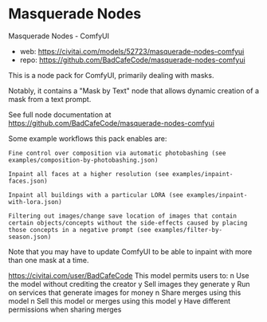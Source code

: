 Masquerade Nodes
========================
Masquerade Nodes - ComfyUI
* web: https://civitai.com/models/52723/masquerade-nodes-comfyui
* repo: https://github.com/BadCafeCode/masquerade-nodes-comfyui

This is a node pack for ComfyUI, primarily dealing with masks.

Notably, it contains a "Mask by Text" node that allows dynamic creation of a mask from a text prompt.

See full node documentation at https://github.com/BadCafeCode/masquerade-nodes-comfyui

Some example workflows this pack enables are:

    Fine control over composition via automatic photobashing (see examples/composition-by-photobashing.json)

    Inpaint all faces at a higher resolution (see examples/inpaint-faces.json)

    Inpaint all buildings with a particular LORA (see examples/inpaint-with-lora.json)

    Filtering out images/change save location of images that contain certain objects/concepts without the side-effects caused by placing those concepts in a negative prompt (see examples/filter-by-season.json)

Note that you may have to update ComfyUI to be able to inpaint with more than one mask at a time.

https://civitai.com/user/BadCafeCode
This model permits users to:
n Use the model without crediting the creator
y Sell images they generate
y Run on services that generate images for money
n Share merges using this model
n Sell this model or merges using this model
y Have different permissions when sharing merges
